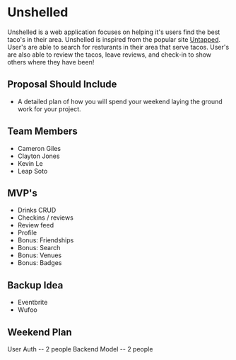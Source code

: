 # Unshelled
Unshelled is a web application focuses on helping it's users find the best taco's in their area. Unshelled is inspired from the popular site [Untapped](https://untappd.com). User's are able to search for resturants in their area that serve tacos. User's are also able to review the tacos, leave reviews, and check-in to show others where they have been!

## Proposal Should Include
- A detailed plan of how you will spend your weekend laying the ground work for your project.

## Team Members
- Cameron Giles
- Clayton Jones
- Kevin Le
- Leap Soto

## MVP's
- Drinks CRUD
- Checkins / reviews
- Review feed
- Profile
- Bonus: Friendships
- Bonus: Search
- Bonus: Venues
- Bonus: Badges

## Backup Idea
- Eventbrite
- Wufoo

## Weekend Plan

User Auth -- 2 people
Backend Model -- 2 people

